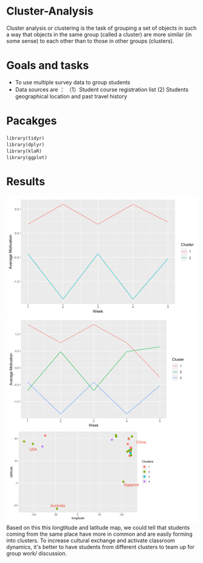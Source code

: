 # Cluster-Analysis
Cluster analysis or clustering is the task of grouping a set of objects in such a way that objects in the same group (called a cluster) are more similar (in some sense) to each other than to those in other groups (clusters).

# Goals and tasks
- To use multiple survey data to group students
- Data sources are ： （1）Student course registration list (2) Students geographical location and past travel history

# Pacakges
`library(tidyr)`<br>
`library(dplyr)`<br>
`library(klaR)`<br>
`library(ggplot)`

# Results
<img src="./p1.png" alt="Editor" width="750">

<img src="./p2.png" alt="Editor" width="750">

<img src="./p3.png" alt="Editor" width="900">
Based on this this longtitude and latitude map, we could tell that students coming from the same place have more in common and are easily forming into clusters. To increase cultural exchange and activate classroom dynamics, it's better to have students from different clusters to team up for group work/ discussion.
